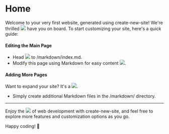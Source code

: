 # Home

Welcome to your very first website, generated using create-new-site!
We're thrilled ![](../static/logo.png) have you on board. To start customizing your site,
here's a quick guide:

#### Editing the Main Page

-   Head ![](../static/logo.png) to /markdown/index.md.
-   Modify this page using Markdown for easy content ![](../static/logo.png).

#### Adding More Pages

Want to expand your site? It's a ![](../static/logo.png).

-   Simply create additional Markdown files in the /markdown/ directory.

---

Enjoy the ![](../static/logo.png) of web development with create-new-site, and feel
free to explore more features and customization options as you go.

Happy coding! 🚀

